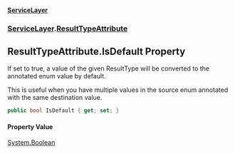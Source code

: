 #### [ServiceLayer](index 'index')
### [ServiceLayer](index#ServiceLayer 'ServiceLayer').[ResultTypeAttribute](ServiceLayer_ResultTypeAttribute 'ServiceLayer.ResultTypeAttribute')
## ResultTypeAttribute.IsDefault Property
If set to true, a value of the given ResultType will be converted to the annotated enum value by default.



This is useful when you have multiple values in the source enum annotated with the same destination value.
```csharp
public bool IsDefault { get; set; }
```
#### Property Value
[System.Boolean](https://docs.microsoft.com/en-us/dotnet/api/System.Boolean 'System.Boolean')

